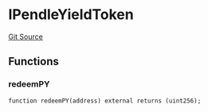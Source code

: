 # IPendleYieldToken
[Git Source](https://github.com/Swivel-Finance/illuminate/blob/7162e4822e4bbebd99b67c43e703ecedf92a2138/src/interfaces/IPendleYieldToken.sol)


## Functions
### redeemPY


```solidity
function redeemPY(address) external returns (uint256);
```

